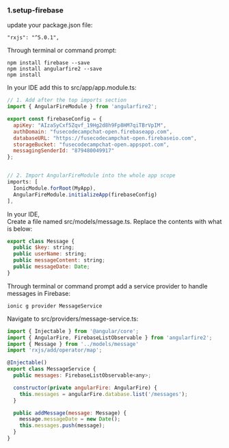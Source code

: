 ### 1.setup-firebase
update your package.json file:
```
"rxjs": "^5.0.1",
```
Through terminal or command prompt:
```
npm install firebase --save
npm install angularfire2 --save
npm install
```
In your IDE add this to src/app/app.module.ts:

```javascript
// 1. Add after the top imports section
import { AngularFireModule } from 'angularfire2';

export const firebaseConfig = {
  apiKey: "AIzaSyCxf5Zqvf_19Hg2d8h9Fp8HM7qiTBrVpIM",
  authDomain: "fusecodecampchat-open.firebaseapp.com",
  databaseURL: "https://fusecodecampchat-open.firebaseio.com",
  storageBucket: "fusecodecampchat-open.appspot.com",
  messagingSenderId: "879480049917"
};


// 2. Import AngularFireModule into the whole app scope
imports: [
  IonicModule.forRoot(MyApp),
  AngularFireModule.initializeApp(firebaseConfig)
],
```

In your IDE,  
Create a file named src/models/message.ts.  Replace the contents with what is below:
```javascript
export class Message {
  public $key: string;
  public userName: string;
  public messageContent: string;
  public messageDate: Date;
}
```

Through terminal or command prompt add a service provider to handle messages in Firebase:
```
ionic g provider MessageService
```
Navigate to src/providers/message-service.ts:
```javascript
import { Injectable } from '@angular/core';
import { AngularFire, FirebaseListObservable } from 'angularfire2';
import { Message } from '../models/message'
import 'rxjs/add/operator/map';

@Injectable()
export class MessageService {
  public messages: FirebaseListObservable<any>;

  constructor(private angularFire: AngularFire) {
    this.messages = angularFire.database.list('/messages');
  }

  public addMessage(message: Message) {
    message.messageDate = new Date();
    this.messages.push(message);
  }
}
```

